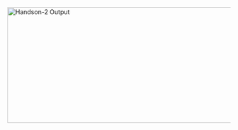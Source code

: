 <img width="690" height="262" alt="Handson-2 Output" src="https://github.com/user-attachments/assets/002ceb30-c5c0-4235-9b94-6b45e6726a58" />
